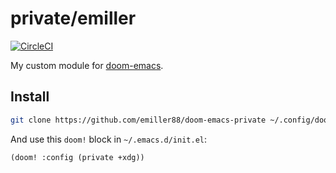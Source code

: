 # private/emiller

[![CircleCI](https://circleci.com/gh/Emiller88/doom-emacs-private/tree/master.svg?style=svg)](https://circleci.com/gh/Emiller88/doom-emacs-private/tree/master)

My custom module for [doom-emacs](https://github.com/hlissner/doom-emacs).

## Install

```sh
git clone https://github.com/emiller88/doom-emacs-private ~/.config/doom
```

And use this `doom!` block in `~/.emacs.d/init.el`:

```emacs-lisp
(doom! :config (private +xdg))
```
